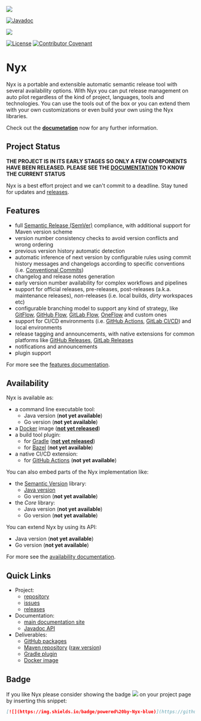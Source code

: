 [![](https://github.com/mooltiverse/nyx/workflows/CI/badge.svg)](https://github.com/mooltiverse/nyx/actions?query=workflow%3ACI)

[![Javadoc](https://javadoc.io/badge2/com.mooltiverse.oss.nyx/java/Javadoc.svg)](https://javadoc.io/doc/com.mooltiverse.oss.nyx/java)

[![](https://img.shields.io/badge/powered%20by-Nyx-blue)](https://github.com/mooltiverse/nyx)

[![License](https://img.shields.io/badge/License-Apache%202.0-grey.svg)](LICENSE.md) [![Contributor Covenant](https://img.shields.io/badge/Contributor%20Covenant-v2.0%20adopted-grey.svg)](CODE_OF_CONDUCT.md)

# Nyx
Nyx is a portable and extensible automatic semantic release tool with several availability options. With Nyx you can put release management on auto pilot regardless of the kind of project, languages, tools and technologies. You can use the tools out of the box or you can extend them with your own customizations or even build your own using the Nyx libraries.

Check out the [**documetation**](https://mooltiverse.github.io/nyx/) now for any further information.

## Project Status
**THE PROJECT IS IN ITS EARLY STAGES SO ONLY A FEW COMPONENTS HAVE BEEN RELEASED. PLEASE SEE THE [DOCUMENTATION](https://mooltiverse.github.io/nyx/#project-status) TO KNOW THE CURRENT STATUS**

Nyx is a best effort project and we can't commit to a deadline. Stay tuned for updates and [releases](https://github.com/mooltiverse/nyx/releases).

## Features

* full [Semantic Release (SemVer)](https://semver.org/) compliance, with additional support for Maven version scheme
* version number consistency checks to avoid version conflicts and wrong ordering
* previous version history automatic detection
* automatic inference of next version by configurable rules using commit history messages and changelogs according to specific conventions (i.e. [Conventional Commits](https://www.conventionalcommits.org/))
* changelog and release notes generation
* early version number availability for complex workflows and pipelines
* support for official releases, pre-releases, post-releases (a.k.a. maintenance releases), *non*-releases (i.e. local builds, *dirty* workspaces etc)
* configurable branching model to support any kind of strategy, like [GitFlow](https://nvie.com/posts/a-successful-git-branching-model/), [GitHub Flow](https://help.github.com/en/github/collaborating-with-issues-and-pull-requests/github-flow), [GitLab Flow](https://docs.gitlab.com/ee/topics/gitlab_flow.html), [OneFlow](https://www.endoflineblog.com/oneflow-a-git-branching-model-and-workflow) and custom ones
* support for CI/CD environments (i.e. [GitHub Actions](https://help.github.com/en/actions/getting-started-with-github-actions/about-github-actions), [GitLab CI/CD](https://docs.gitlab.com/ee/ci/)) and local environments
* release tagging and announcements, with native extensions for common platforms like [GitHub Releases](https://help.github.com/en/github/administering-a-repository/releasing-projects-on-github), [GitLab Releases](https://docs.gitlab.com/ee/user/project/releases/)
* notifications and announcements
* plugin support

For more see the [features documentation](https://mooltiverse.github.io/nyx/#features).

## Availability

Nyx is available as:

* a command line executable tool:
    * Java version (**not yet available**)
    * Go version (**not yet available**)
* a [Docker](https://www.docker.com/) image ([**not yet released**](https://hub.docker.com/r/mooltiverse/nyx))
* a build tool plugin:
    * for [Gradle](https://gradle.org/) ([**not yet released**](https://plugins.gradle.org/plugin/com.mooltiverse.oss.nyx))
    * for [Bazel](https://bazel.build/) (**not yet available**)
* a native CI/CD extension:
    * for [GitHub Actions](https://help.github.com/en/actions/building-actions) (**not yet available**)

You can also embed parts of the Nyx implementation like:
* the [Semantic Version](https://semver.org/) library:
    * [Java version](https://mooltiverse.github.io/nyx/java-library/using-the-version-library/)
    * Go version (**not yet available**)
* the *Core* library:
    * Java version (**not yet available**)
    * Go version (**not yet available**)

You can extend Nyx by using its API:
* Java version (**not yet available**)
* Go version (**not yet available**)

For more see the [availability documentation](https://mooltiverse.github.io/nyx/#availability).

## Quick Links

* Project:
    * [repository](https://github.com/mooltiverse/nyx)
    * [issues](https://github.com/mooltiverse/nyx/issues)
    * [releases](https://github.com/mooltiverse/nyx/releases)
* Documentation:
    * [main documentation site](https://mooltiverse.github.io/nyx/)
    * [Javadoc API](https://javadoc.io/doc/com.mooltiverse.oss.nyx/java)
* Deliverables:
    * [GitHub packages](https://github.com/mooltiverse/nyx/packages)
    * [Maven repository](https://search.maven.org/search?q=g:com.mooltiverse.oss.nyx) ([raw version](https://repo.maven.apache.org/maven2/com/mooltiverse/oss/nyx/))
    * [Gradle plugin](https://plugins.gradle.org/plugin/com.mooltiverse.oss.nyx)
    * [Docker image](https://hub.docker.com/r/mooltiverse/nyx)

## Badge

If you like Nyx please consider showing the badge [![](https://img.shields.io/badge/powered%20by-Nyx-blue)](https://github.com/mooltiverse/nyx) on your project page by inserting this snippet:

```md
[![](https://img.shields.io/badge/powered%20by-Nyx-blue)](https://github.com/mooltiverse/nyx)
```
